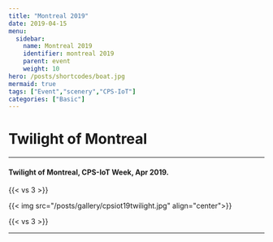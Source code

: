 ```yaml
---
title: "Montreal 2019"
date: 2019-04-15
menu:
  sidebar:
    name: Montreal 2019
    identifier: montreal 2019
    parent: event
    weight: 10
hero: /posts/shortcodes/boat.jpg
mermaid: true
tags: ["Event","scenery","CPS-IoT"]
categories: ["Basic"]
---
```

# Twilight of Montreal

---

#### Twilight of Montreal, CPS-IoT Week, Apr 2019.

{{< vs 3 >}}

{{< img src="/posts/gallery/cpsiot19twilight.jpg" align="center">}}

{{< vs 3 >}}

---
